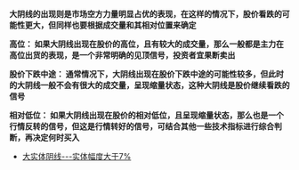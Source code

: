 **大阴线的出现则是市场空方力量明显占优的表现，在这样的情况下，股价看跌的可能性更大，但同样也要根据成交量和其相对位置来确定**

**高位：         如果大阴线出现在股价的高位，且有较大的成交量，那么一般都是主力在高位出货的表现，是一个非常明确的见顶信号，投资者宜果断卖出**

**股价下跌中途： 通常情况下，大阴线出现在股价下跌中途的可能性较多，但此时的大阴线一般不会有很大的成交量，呈现缩量状态，这种大阴线是股价继续看跌的信号**

**相对低位：     如果大阴线出现在股价的相对低位，且呈现缩量状态，那么也是一个行情反转的信号，但这是行情转好的信号，可结合其他一些技术指标进行综合判断，再决定何时买入**

* [大实体阴线---实体幅度大于7%](https://weread.qq.com/web/reader/2ab3205071e429072ab8770k37632cd021737693cfc7149)
